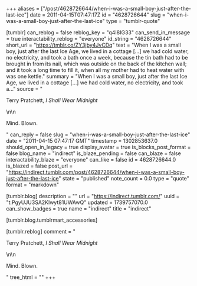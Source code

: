 +++
aliases = ["/post/4628726644/when-i-was-a-small-boy-just-after-the-last-ice"]
date = 2011-04-15T07:47:17Z
id = "4628726644"
slug = "when-i-was-a-small-boy-just-after-the-last-ice"
type = "tumblr-quote"

[tumblr]
can_reblog = false
reblog_key = "q4I8IG33"
can_send_in_message = true
interactability_reblog = "everyone"
id_string = "4628726644"
short_url = "https://tmblr.co/ZY3jby4JvCDq"
text = "When I was a small boy, just after the last Ice Age, we lived in a cottage [&hellip;] we had cold water, no electricity, and took a bath once a week, because the tin bath had to be brought in from its nail, which was outside on the back of the kitchen wall; and it took a long time to fill it, when all my mother had to heat water with was one kettle."
summary = "When I was a small boy, just after the last Ice Age, we lived in a cottage […] we had cold water, no electricity, and took a..."
source = "<p>Terry Pratchett, <em>I Shall Wear Midnight</em></p>\n\n<p>Mind. Blown.</p>"
can_reply = false
slug = "when-i-was-a-small-boy-just-after-the-last-ice"
date = "2011-04-15 07:47:17 GMT"
timestamp = 1302853637.0
should_open_in_legacy = true
display_avatar = true
is_blocks_post_format = false
blog_name = "indirect"
is_blaze_pending = false
can_blaze = false
interactability_blaze = "everyone"
can_like = false
id = 4628726644.0
is_blazed = false
post_url = "https://indirect.tumblr.com/post/4628726644/when-i-was-a-small-boy-just-after-the-last-ice"
state = "published"
note_count = 0.0
type = "quote"
format = "markdown"

[tumblr.blog]
description = ""
url = "https://indirect.tumblr.com/"
uuid = "t:PgyUJU3SA2Klwyt81UWAwQ"
updated = 1739757070.0
can_show_badges = true
name = "indirect"
title = "indirect"

[tumblr.blog.tumblrmart_accessories]

[tumblr.reblog]
comment = "<p>Terry Pratchett, <em>I Shall Wear Midnight</em></p>\n\n<p>Mind. Blown.</p>"
tree_html = ""
+++
